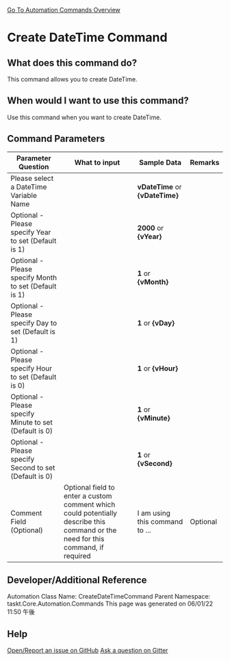 <!--TITLE: Create DateTime Command -->
<!-- SUBTITLE: a command in the DateTime Commands group. -->
[Go To Automation Commands Overview](/automation-commands.md)


# Create DateTime Command


## What does this command do?
This command allows you to create DateTime.


## When would I want to use this command?
Use this command when you want to create DateTime.


## Command Parameters
| Parameter Question   	| What to input  	|  Sample Data 	| Remarks  	|
| ---                    | ---               | ---           | ---       |
|Please select a DateTime Variable Name||**vDateTime** or **{vDateTime}**||
|Optional - Please specify Year to set (Default is 1)||**2000** or **{vYear}**||
|Optional - Please specify Month to set (Default is 1)||**1** or **{vMonth}**||
|Optional - Please specify Day to set (Default is 1)||**1** or **{vDay}**||
|Optional - Please specify Hour to set (Default is 0)||**1** or **{vHour}**||
|Optional - Please specify Minute to set (Default is 0)||**1** or **{vMinute}**||
|Optional - Please specify Second to set (Default is 0)||**1** or **{vSecond}**||
|Comment Field (Optional)|Optional field to enter a custom comment which could potentially describe this command or the need for this command, if required|I am using this command to ...|Optional|


















## Developer/Additional Reference
Automation Class Name: CreateDateTimeCommand
Parent Namespace: taskt.Core.Automation.Commands
This page was generated on 06/01/22 11:50 午後


## Help
[Open/Report an issue on GitHub](https://github.com/saucepleez/taskt/issues/new)
[Ask a question on Gitter](https://gitter.im/taskt-rpa/Lobby)
